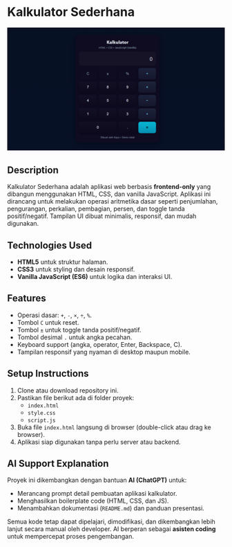 # Kalkulator Sederhana
<img src="screenshoot.png" alt="preview web">

## Description
Kalkulator Sederhana adalah aplikasi web berbasis **frontend-only** yang dibangun menggunakan HTML, CSS, dan vanilla JavaScript. Aplikasi ini dirancang untuk melakukan operasi aritmetika dasar seperti penjumlahan, pengurangan, perkalian, pembagian, persen, dan toggle tanda positif/negatif. Tampilan UI dibuat minimalis, responsif, dan mudah digunakan.

## Technologies Used
- **HTML5** untuk struktur halaman.
- **CSS3** untuk styling dan desain responsif.
- **Vanilla JavaScript (ES6)** untuk logika dan interaksi UI.

## Features
- Operasi dasar: `+`, `-`, `×`, `÷`, `%`.
- Tombol `C` untuk reset.
- Tombol `±` untuk toggle tanda positif/negatif.
- Tombol desimal `.` untuk angka pecahan.
- Keyboard support (angka, operator, Enter, Backspace, C).
- Tampilan responsif yang nyaman di desktop maupun mobile.

## Setup Instructions
1. Clone atau download repository ini.
2. Pastikan file berikut ada di folder proyek:
   - `index.html`
   - `style.css`
   - `script.js`
3. Buka file `index.html` langsung di browser (double-click atau drag ke browser).
4. Aplikasi siap digunakan tanpa perlu server atau backend.

## AI Support Explanation
Proyek ini dikembangkan dengan bantuan **AI (ChatGPT)** untuk:
- Merancang prompt detail pembuatan aplikasi kalkulator.
- Menghasilkan boilerplate code (HTML, CSS, dan JS).
- Menambahkan dokumentasi (`README.md`) dan panduan presentasi.

Semua kode tetap dapat dipelajari, dimodifikasi, dan dikembangkan lebih lanjut secara manual oleh developer. AI berperan sebagai **asisten coding** untuk mempercepat proses pengembangan.

